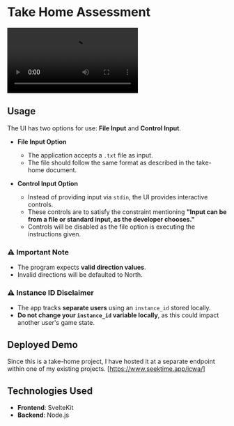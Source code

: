 # Take Home Assessment

![](demo.mp4)

## Usage

The UI has two options for use: **File Input** and **Control Input**.

- **File Input Option**  
  - The application accepts a `.txt` file as input.  
  - The file should follow the same format as described in the take-home document.  

- **Control Input Option**  
  - Instead of providing input via `stdin`, the UI provides interactive controls.  
  - These controls are to satisfy the constraint mentioning **"Input can be from a file or standard input, as the developer chooses."**
  - Controls will be disabled as the file option is executing the instructions given.  

### ⚠️ Important Note  
- The program expects **valid direction values**.  
- Invalid directions will be defaulted to North.

### ⚠️ Instance ID Disclaimer  
- The app tracks **separate users** using an `instance_id` stored locally.  
- **Do not change your `instance_id` variable locally**, as this could impact another user's game state. 

## Deployed Demo

Since this is a take-home project, I have hosted it at a separate endpoint within one of my existing projects. [https://www.seektime.app/icwa/]

## Technologies Used
- **Frontend**: SvelteKit
- **Backend**: Node.js
